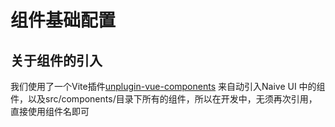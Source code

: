 # 组件基础配置

## 关于组件的引入

我们使用了一个Vite插件[unplugin-vue-components](https://github.com/antfu/unplugin-vue-components)
来自动引入Naive UI 中的组件，以及src/components/目录下所有的组件，所以在开发中，无须再次引用，直接使用组件名即可
